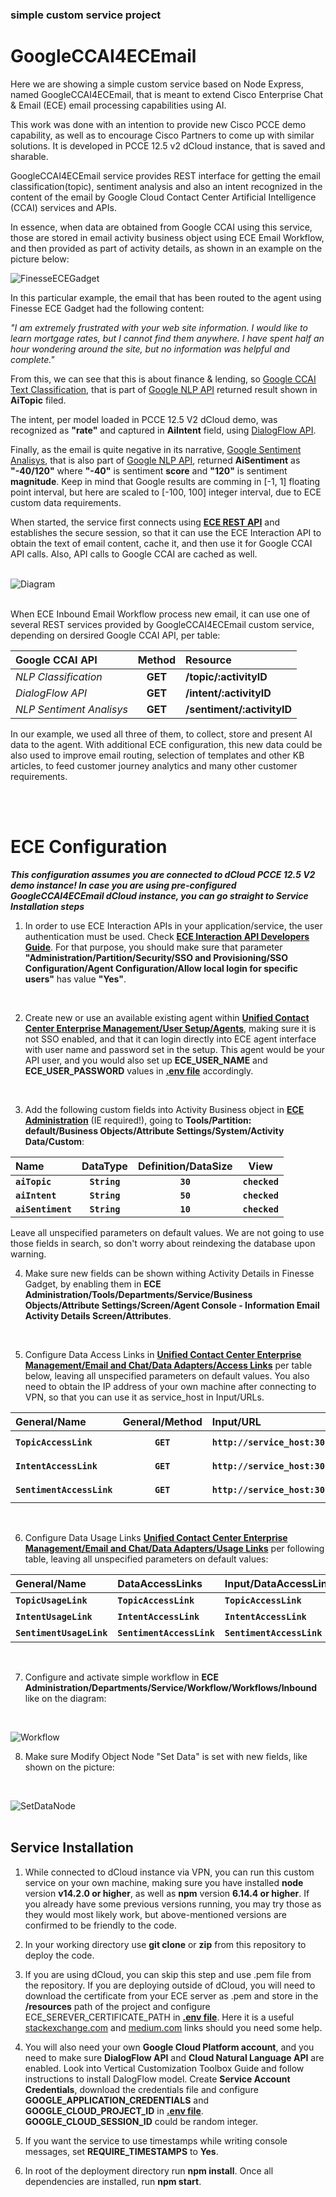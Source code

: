 ### simple custom service  project
  # GoogleCCAI4ECEmail 


Here we are showing a simple custom service based on Node Express, named GoogleCCAI4ECEmail, that is meant to extend Cisco Enterprise Chat & Email (ECE) email processing capabilities using AI. 

This work was done with an intention to provide new Cisco PCCE demo capability, as well as to encourage Cisco Partners to come up with similar solutions. It is developed in PCCE 12.5 v2 dCloud instance, that is saved and sharable.

GoogleCCAI4ECEmail service provides REST interface for getting the email classification(topic), sentiment analysis  and also an intent recognized in the content of the email by Google Cloud Contact Center Artificial Intelligence  (CCAI) services and APIs.

In essence, when data are obtained from Google CCAI using this service, those are stored in email activity business object using ECE Email Workflow, and then provided as part of activity details, as shown in an example on the picture below:

![FinesseECEGadget](./doc/FinesseECEGadget.png)

In this particular example, the email that has been routed to the agent using Finesse ECE Gadget had the following content:

_"I am extremely frustrated with your web site information. I would like to learn mortgage rates, but I cannot find them anywhere. I have spent half an hour wondering around the site, but no information was helpful and complete."_

From this, we can see that this is about finance & lending, so [Google CCAI Text Classification](https://cloud.google.com/natural-language/docs/classify-text-tutorial), that is part of [Google NLP API](https://cloud.google.com/natural-language) returned result shown in __AiTopic__ filed. 

The intent, per model loaded in PCCE 12.5 V2 dCloud demo, was recognized as __"rate"__ and captured in __AiIntent__ field, using [DialogFlow API](https://cloud.google.com/dialogflow/es/docs/reference/rest/v2-overview). 

Finally, as the email is quite negative in its narrative, [Google Sentiment Analisys](https://cloud.google.com/natural-language/docs/sentiment-tutorial), that is also part of [Google NLP API](https://cloud.google.com/natural-language),  returned __AiSentiment__ as __"-40/120"__ where __"-40"__ is sentiment __score__ and __"120"__ is sentiment __magnitude__. Keep in mind that Google results are comming in [-1, 1]
floating point interval, but here are scaled to [-100, 100] integer interval, due to ECE custom data requirements.

When started, the service first connects using [__ECE REST API__](https://developer.cisco.com/docs/enterprise-chat-and-email/#!interaction-api-developer-guide) and establishes the secure session, so that it can use the ECE Interaction API to obtain the text of email content, cache it, and then  use it for Google CCAI API calls. Also, API calls to Google CCAI are cached as well.
<br/><br/>

![Diagram](./doc/SequenceDiagram.png)
<br/><br/>

When ECE Inbound Email Workflow process new email, it can use one of several REST services provided by GoogleCCAI4ECEmail custom service, depending on dersired Google CCAI API, per table:

| Google CCAI API |Method | Resource          |
| :------------- |:-------------:| :-------------|
| *NLP Classification* |  __GET__ | __/topic/:activityID__ | 
| *DialogFlow API* |  __GET__ | __/intent/:activityID__ |  
| *NLP Sentiment Analisys* |  __GET__ | __/sentiment/:activityID__ | 

In our example, we used all three of them, to collect, store and present AI data to the agent. With additional ECE configuration, this new data could be also used to improve email routing, selection of templates and other KB articles, to feed customer journey analytics and many other customer requirements.

<br/><br/>
# ECE Configuration 

__*This configuration assumes you are connected to dCloud PCCE 12.5 V2 demo instance! In case you are using pre-configured GoogleCCAI4ECEmail dCloud instance, you can go straight to Service Installation steps*__

1. In order to use ECE Interaction APIs in your application/service, the user authentication must be used. Check [__ECE Interaction API Developers Guide__](https://developer.cisco.com/docs/enterprise-chat-and-email/#!interaction-api-developer-guide). For that purpose, you should make sure that parameter __"Administration/Partition/Security/SSO and Provisioning/SSO Configuration/Agent Configuration/Allow local login for specific users"__ has value __"Yes"__.
<br/>

2. Create new or use an available existing agent within [__Unified Contact Center Enterprise Management/User Setup/Agents__](https://ccedata.dcloud.cisco.com/cceadmin/#/overview), making sure it is not SSO enabled, and that it can login directly into ECE agent interface with user name and password set in the setup. This agent would be your API user, and you would also set up __ECE_USER_NAME__ and __ECE_USER_PASSWORD__ values in [__.env file__](./env) accordingly.
<br/>

3. Add the following custom fields into Activity Business object in [__ECE Administration__](https://cceeceweb.dcloud.cisco.com/system/web/view/platform/common/login/root.jsp?partitionId=0) (IE required!), going to __Tools/Partition: default/Business Objects/Attribute Settings/System/Activity Data/Custom__:

| Name | DataType | Definition/DataSize | View |
|:-----|:--------:|:-------------:|:------------:| 
| __`aiTopic`__     |  __`String`__ | __`30`__ | __`checked`__ |
| __`aiIntent`__    |  __`String`__ | __`50`__ | __`checked`__ | 
| __`aiSentiment`__    |  __`String`__ | __`10`__ | __`checked`__ |

Leave all unspecified parameters on default values. We are not going to use those fields in search, so don't worry about reindexing the database upon warning.
<br/>

4. Make sure new fields can be shown withing Activity Details in Finesse Gadget, by enabling them in  __ECE Administration/Tools/Departments/Service/Business Objects/Attribute Settings/Screen/Agent Console - Information Email Activity Details Screen/Attributes__.
<br/>

5. Configure Data Access Links in [__Unified Contact Center Enterprise Management/Email and Chat/Data Adapters/Access Links__](https://ccedata.dcloud.cisco.com/cceadmin/#/overview) per table below, leaving all unspecified parameters on default values. You also need to obtain the IP address of your own machine after connecting to VPN, so that you can use it as service_host in Input/URLs.

| General/Name | General/Method | Input/URL | Input/Authentication | Input/Accept | Input/ContentType | Output/ExtractOrFilter | Output/Path | Output/InternalFiledName |
|:------|:------:|:------|:-----:|:-------|:---------|:-------:|:-------|:-------| 
| __`TopicAccessLink`__     |  __`GET`__ | __`http://service_host:3000/topic/<%activityid%>`__ | __`None`__ | __`application/json`__ | __`application/x-www-form-encoded`__ | __`Extract`__ | __`$.topic`__ | __`Topic`__ |
| __`IntentAccessLink`__     |  __`GET`__ | __`http://service_host:3000/intent/<%activityid%>`__ |  __`None`__ | __`application/json`__ | __`application/x-www-form-encoded`__ | __`Extract`__ | __`$.intent`__ | __`Intent`__ |
| __`SentimentAccessLink`__     |  __`GET`__ | __`http://service_host:3000/sentiment/<%activityid%>`__ | __`None`__ | __`application/json`__ | __`application/x-www-form-encoded`__ | __`Extract`__ | __`$.sentiment`__ | __`Sentiment`__ |
<br/>

6. Configure Data Usage Links [__Unified Contact Center Enterprise Management/Email and Chat/Data Adapters/Usage Links__](https://ccedata.dcloud.cisco.com/cceadmin/#/overview) per following table, leaving all unspecified parameters on default values: 

| General/Name | DataAccessLinks | Input/DataAccessLink | Input/ParameterName | Input/ParameterValue | Output/DataAccessLink | Output/FiledName | Output/DisplayName | Output/FieledWidth |
|:------|:------|:-----|:-----:|:----:|:----|:----|:-----|:-----:| 
| __`TopicUsageLink`__     |  __`TopicAccessLink`__ | __`TopicAccessLink`__ | __`activityid`__ | __\`\`acctivity_id__ | __`TopicAccessLink`__ | __`Topic`__ | __`Topic`__ | __`50`__ |
| __`IntentUsageLink`__     |  __`IntentAccessLink`__ | __`IntentAccessLink`__ | __`activityid`__ | __\`\`acctivity_id__ | __`IntentAccessLink`__ | __`Intent`__ | __`Intent`__ | __`30`__ |
| __`SentimentUsageLink`__     |  __`SentimentAccessLink`__ | __`SentimentAccessLink`__ | __`activityid`__ | __\`\`acctivity_id__ | __`SentimentAccessLink`__ | __`Sentiment`__ | __`Sentiment`__ | __`10`__ |
<br/>

7. Configure and activate simple workflow in __ECE Administration/Departments/Service/Workflow/Workflows/Inbound__ like on the diagram:
<br/>

![Workflow](./doc/Workflow.png)
<br/>

8. Make sure Modify Object Node "Set Data" is set with new fields, like shown on the picture:
<br/>

![SetDataNode](./doc/SetDataNode.png)
<br/><br/>
## Service Installation 

1. While connected to dCloud instance via VPN, you can run this custom service on your own machine, making sure you have installed __node__ version  __v14.2.0 or higher__, as well as __npm__ version __6.14.4 or higher__. If you already have some previous versions running, you may try those as they would most likely work, but above-mentioned versions are confirmed to be friendly to the code. 

2. In your working directory use __git clone__ or __zip__ from this repository to deploy the code. 

3. If you are using dCloud, you can skip this step and use .pem file from the repository. If you are deploying outside of dCloud, you will need to download the certificate from your ECE server as .pem and store in the __/resources__ path of the project and configure ECE_SEREVER_CERTIFICATE_PATH in [__.env file__](./.env). Here it is a useful [stackexchange.com](https://unix.stackexchange.com/questions/368123/how-to-extract-the-root-ca-and-subordinate-ca-from-a-certificate-chain-in-linux) and [medium.com](https://medium.com/@superseb/get-your-certificate-chain-right-4b117a9c0fce) links should you need some help.

4. You will also need your own __Google Cloud Platform account__, and you need to make sure __DialogFlow API__ and __Cloud Natural Language API__ are enabled. Look into Vertical Customization Toolbox Guide and follow instructions to install DalogFlow model. Create __Service Account Credentials__, download the credentials file and configure __GOOGLE_APPLICATION_CREDENTIALS__ and __GOOGLE_CLOUD_PROJECT_ID__ in [__.env file__](./.env). __GOOGLE_CLOUD_SESSION_ID__ could be random integer. 

5. If you want the service to use timestamps while writing console messages, set __REQUIRE_TIMESTAMPS__ to __Yes__.

6. In root of the deployment directory run __npm install__. Once all dependencies are installed, run __npm start__.

